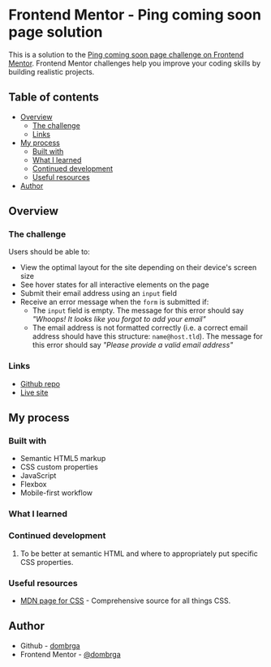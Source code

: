 # Frontend Mentor - Ping coming soon page solution

This is a solution to the [Ping coming soon page challenge on Frontend Mentor](https://www.frontendmentor.io/challenges/ping-single-column-coming-soon-page-5cadd051fec04111f7b848da). Frontend Mentor challenges help you improve your coding skills by building realistic projects.  

## Table of contents

- [Overview](#overview)
  - [The challenge](#the-challenge)
  - [Links](#links)
- [My process](#my-process)
  - [Built with](#built-with)
  - [What I learned](#what-i-learned)
  - [Continued development](#continued-development)
  - [Useful resources](#useful-resources)
- [Author](#author)


## Overview

### The challenge

Users should be able to:

- View the optimal layout for the site depending on their device's screen size
- See hover states for all interactive elements on the page
- Submit their email address using an `input` field
- Receive an error message when the `form` is submitted if:
	- The `input` field is empty. The message for this error should say *"Whoops! It looks like you forgot to add your email"*
	- The email address is not formatted correctly (i.e. a correct email address should have this structure: `name@host.tld`). The message for this error should say *"Please provide a valid email address"*

### Links

- [Github repo](https://github.com/dombrga/ping-coming-soon)
- [Live site](https://dombrga.github.io/ping-coming-soon/)

## My process

### Built with

- Semantic HTML5 markup
- CSS custom properties
- JavaScript
- Flexbox
- Mobile-first workflow

### What I learned

### Continued development

1. To be better at semantic HTML and where to appropriately put specific CSS properties.

### Useful resources

- [MDN page for CSS](https://developer.mozilla.org/en-US/docs/Web/CSS) - Comprehensive source for all things CSS.


## Author

- Github - [dombrga](https://github.com/dombrga)
- Frontend Mentor - [@dombrga](https://www.frontendmentor.io/profile/dombrga)